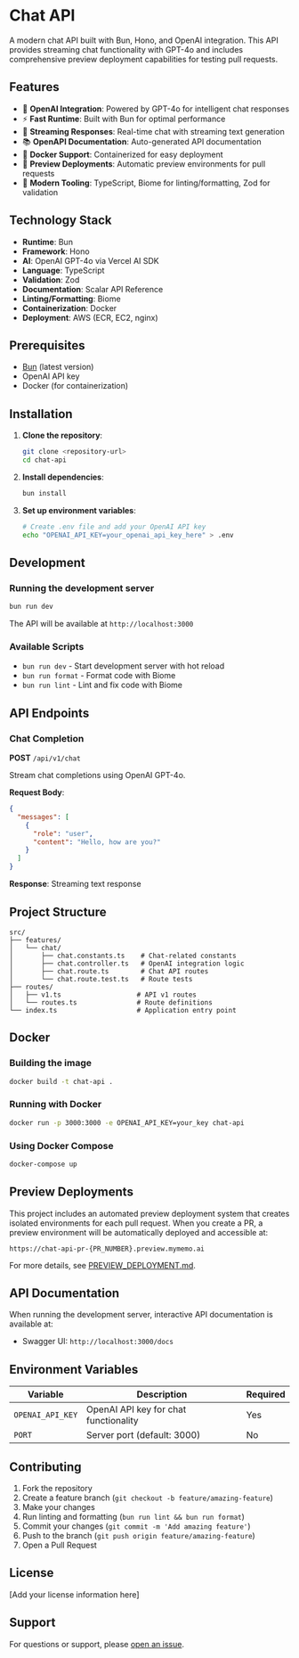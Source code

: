 # Chat API

A modern chat API built with Bun, Hono, and OpenAI integration. This API provides streaming chat functionality with GPT-4o and includes comprehensive preview deployment capabilities for testing pull requests.

## Features

- 🤖 **OpenAI Integration**: Powered by GPT-4o for intelligent chat responses
- ⚡ **Fast Runtime**: Built with Bun for optimal performance
- 🔄 **Streaming Responses**: Real-time chat with streaming text generation
- 📚 **OpenAPI Documentation**: Auto-generated API documentation
- 🐳 **Docker Support**: Containerized for easy deployment
- 🚀 **Preview Deployments**: Automatic preview environments for pull requests
- 🔧 **Modern Tooling**: TypeScript, Biome for linting/formatting, Zod for validation

## Technology Stack

- **Runtime**: Bun
- **Framework**: Hono
- **AI**: OpenAI GPT-4o via Vercel AI SDK
- **Language**: TypeScript
- **Validation**: Zod
- **Documentation**: Scalar API Reference
- **Linting/Formatting**: Biome
- **Containerization**: Docker
- **Deployment**: AWS (ECR, EC2, nginx)

## Prerequisites

- [Bun](https://bun.sh) (latest version)
- OpenAI API key
- Docker (for containerization)

## Installation

1. **Clone the repository**:
   ```sh
   git clone <repository-url>
   cd chat-api
   ```

2. **Install dependencies**:
   ```sh
   bun install
   ```

3. **Set up environment variables**:
   ```sh
   # Create .env file and add your OpenAI API key
   echo "OPENAI_API_KEY=your_openai_api_key_here" > .env
   ```

## Development

### Running the development server

```sh
bun run dev
```

The API will be available at `http://localhost:3000`

### Available Scripts

- `bun run dev` - Start development server with hot reload
- `bun run format` - Format code with Biome
- `bun run lint` - Lint and fix code with Biome

## API Endpoints

### Chat Completion

**POST** `/api/v1/chat`

Stream chat completions using OpenAI GPT-4o.

**Request Body**:
```json
{
  "messages": [
    {
      "role": "user",
      "content": "Hello, how are you?"
    }
  ]
}
```

**Response**: Streaming text response

## Project Structure

```
src/
├── features/
│   └── chat/
│       ├── chat.constants.ts    # Chat-related constants
│       ├── chat.controller.ts   # OpenAI integration logic
│       ├── chat.route.ts        # Chat API routes
│       └── chat.route.test.ts   # Route tests
├── routes/
│   ├── v1.ts                   # API v1 routes
│   └── routes.ts               # Route definitions
└── index.ts                    # Application entry point
```

## Docker

### Building the image

```sh
docker build -t chat-api .
```

### Running with Docker

```sh
docker run -p 3000:3000 -e OPENAI_API_KEY=your_key chat-api
```

### Using Docker Compose

```sh
docker-compose up
```

## Preview Deployments

This project includes an automated preview deployment system that creates isolated environments for each pull request. When you create a PR, a preview environment will be automatically deployed and accessible at:

`https://chat-api-pr-{PR_NUMBER}.preview.mymemo.ai`

For more details, see [PREVIEW_DEPLOYMENT.md](PREVIEW_DEPLOYMENT.md).

## API Documentation

When running the development server, interactive API documentation is available at:
- Swagger UI: `http://localhost:3000/docs`

## Environment Variables

| Variable | Description | Required |
|----------|-------------|----------|
| `OPENAI_API_KEY` | OpenAI API key for chat functionality | Yes |
| `PORT` | Server port (default: 3000) | No |

## Contributing

1. Fork the repository
2. Create a feature branch (`git checkout -b feature/amazing-feature`)
3. Make your changes
4. Run linting and formatting (`bun run lint && bun run format`)
5. Commit your changes (`git commit -m 'Add amazing feature'`)
6. Push to the branch (`git push origin feature/amazing-feature`)
7. Open a Pull Request

## License

[Add your license information here]

## Support

For questions or support, please [open an issue](https://github.com/your-username/chat-api/issues).
